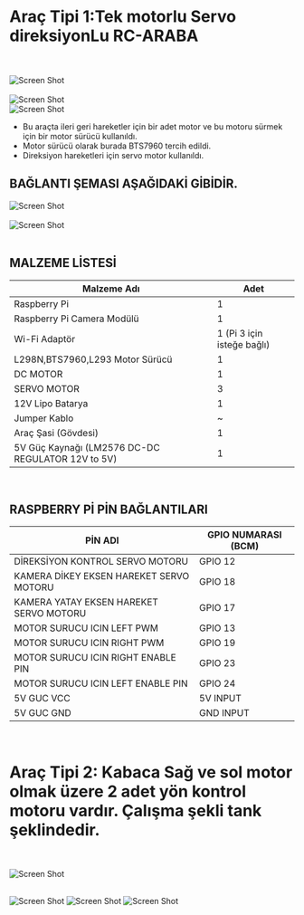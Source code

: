 
# Araç Tipi 1:Tek motorlu Servo direksiyonLu RC-ARABA<br><br>



![Screen Shot](https://github.com/zafersn/WiFi-RC-Controller-With-Camera/blob/master/V3Images/images/IMG_20170118_191443_488.jpg)<br><br>
![Screen Shot](https://github.com/zafersn/WiFi-RC-Controller-With-Camera/blob/master/V3Images/images/IMG_20170109_181102.jpg)<br>
![Screen Shot](https://github.com/zafersn/WiFi-RC-Controller-With-Camera/blob/master/V3Images/images/IMG_20161226_171613.jpg)<br>
* Bu araçta ileri geri hareketler için bir adet motor ve bu motoru sürmek için bir motor sürücü kullanıldı.
 * Motor sürücü olarak burada BTS7960 tercih edildi.
* Direksiyon hareketleri için servo motor kullanıldı.<br>

## BAĞLANTI ŞEMASI AŞAĞIDAKİ GİBİDİR.

![Screen Shot](https://github.com/zafersn/WiFi-RC-Controller-With-Camera/blob/master/V3Images/images/DEVRE%20semasi%20.PNG)<br><br>
![Screen Shot](https://github.com/zafersn/WiFi-RC-Controller-With-Camera/blob/master/V3Images/images/devre%20sematic.PNG)<br><br>

## MALZEME LİSTESİ
Malzeme Adı| Adet
----| ---- 
Raspberry Pi| 1
Raspberry Pi Camera Modülü| 1
Wi-Fi Adaptör| 1 (Pi 3 için isteğe bağlı)
L298N,BTS7960,L293 Motor Sürücü| 1 
DC MOTOR|  1  
SERVO MOTOR| 3
12V Lipo Batarya| 1
Jumper Kablo | ~
Araç Şasi (Gövdesi)| 1
5V Güç Kaynağı  (LM2576 DC-DC REGULATOR 12V to 5V)|1
<br>

## RASPBERRY Pİ PİN BAĞLANTILARI
PİN ADI| GPIO NUMARASI (BCM)
----| ---- 
DİREKSİYON KONTROL SERVO MOTORU| GPIO 12
KAMERA DİKEY EKSEN HAREKET SERVO MOTORU| GPIO 18
KAMERA YATAY EKSEN HAREKET SERVO MOTORU| GPIO 17
MOTOR SURUCU ICIN LEFT PWM | GPIO 13
MOTOR SURUCU ICIN RIGHT PWM| GPIO 19 
MOTOR SURUCU ICIN RIGHT ENABLE PIN| GPIO 23
MOTOR SURUCU ICIN LEFT ENABLE PIN| GPIO 24
5V GUC VCC  | 5V INPUT
5V GUC GND | GND INPUT
<br>

# Araç Tipi 2: Kabaca Sağ ve sol motor olmak üzere 2 adet yön kontrol motoru vardır. Çalışma şekli tank şeklindedir.<br><br>

![Screen Shot](https://github.com/zafersn/WiFi-RC-Controller-With-Camera/blob/master/V3Images/images/IMG_20160201_001625.jpg)<br><br>


![Screen Shot](https://github.com/zafersn/WiFi-RC-Controller-With-Camera/blob/master/V3Images/images/IMG_20151122_142027.jpg)
![Screen Shot](https://github.com/zafersn/WiFi-RC-Controller-With-Camera/blob/master/V3Images/images/IMG_20151122_141900.jpg)
![Screen Shot](https://github.com/zafersn/WiFi-RC-Controller-With-Camera/blob/master/V3Images/images/IMG_20151122_135042.jpg)
